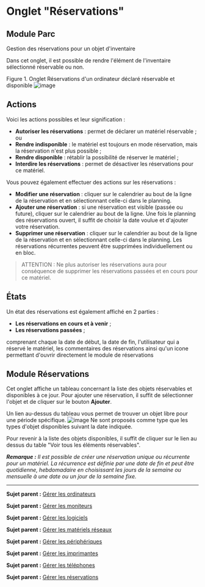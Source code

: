 Onglet "Réservations"
=====================

Module Parc
-----------
Gestion des réservations pour un objet d'inventaire

Dans cet onglet, il est possible de rendre l'élément de l'inventaire sélectionné réservable ou non.

Figure 1. Onglet Réservations d'un ordinateur déclaré réservable et disponible
![image](docs/image/item_reservations.png)

Actions
-------

Voici les actions possibles et leur signification :

-   **Autoriser les réservations** : permet de déclarer un matériel réservable ;
ou
-   **Rendre indisponible** : le matériel est toujours en mode réservation, mais la réservation n'est plus possible ;
-   **Rendre disponible** : rétablir la possibilité de réserver le matériel ;
-   **Interdire les réservations** : permet de désactiver les réservations pour ce matériel.

Vous pouvez également effectuer des actions sur les réservations :
-   **Modifier une réservation** : cliquer sur le calendrier au bout de la ligne de la réservation et en sélectionnant celle-ci dans le planning.
-   **Ajouter une réservation** : si une réservation est visible (passée ou future), cliquer sur le calendrier au bout de la ligne. Une fois le planning des réservations ouvert, il suffit de choisir la date voulue et d'ajouter votre réservation.
-   **Supprimer une réservation** : cliquer sur le calendrier au bout de la ligne de la réservation et en sélectionnant celle-ci dans le planning. Les réservations récurrentes peuvent être supprimées individuellement ou en bloc.


> ATTENTION :
> Ne plus autoriser les réservations aura pour conséquence de supprimer les réservations passées et en cours pour ce matériel.

États
-----

Un état des réservations est également affiché en 2 parties :

-   **Les réservations en cours et à venir** ;
-   **Les réservations passées** ;

comprenant chaque la date de début, la date de fin, l'utilisateur qui a réservé le matériel, les commentaires des réservations ainsi qu'un icone permettant d'ouvrir directement le module de réservations  


Module Réservations
-------------------
  Cet onglet affiche un tableau concernant la liste des objets réservables et disponibles à ce jour.
  Pour ajouter une réservation, il suffit de sélectionner l'objet et de cliquer sur le bouton **Ajouter**.

  Un lien au-dessus du tableau vous permet de trouver un objet libre pour une période spécifique.
  ![image](docs/image/reservation-search.png)
  Ne sont proposés comme type que les types d'objet disponibles suivant la date indiquée.

  Pour revenir à la liste des objets disponibles, il suffit de cliquer sur le lien au dessus du table "Voir tous les éléments réservables".

***Remarque :** Il est possible de créer une réservation unique ou récurrente pour un matériel. La récurrence est définie par une date de fin et peut être quotidienne, hebdomadaire en choisissant les jours de la semaine ou mensuelle à une date ou un jour de la semaine fixe.*


------
**Sujet parent :** [Gérer les ordinateurs](index.php?fr/03_Module_Parc/02_Ordinateurs/01_Gérer_les_ordinateurs.md "Les ordinateurs se gèrent depuis le menu Parc > Ordinateurs")

**Sujet parent :** [Gérer les moniteurs](index.php?fr/03_Module_Parc/03_Moniteurs.md "Les moniteurs se gèrent depuis le menu Parc > Moniteurs")

**Sujet parent :** [Gérer les logiciels](index.php?fr/03_Module_Parc/04_Logiciels/01_Logiciels.md "Les logiciels se gèrent depuis le menu Parc > Logiciel")

**Sujet parent :** [Gérer les matériels réseaux](index.php?fr/03_Module_Parc/05_Matériels_réseaux.md "Les matériels réseaux se gèrent depuis le menu Parc > Réseaux")

**Sujet parent :** [Gérer les périphériques](index.php?fr/03_Module_Parc/06_Périphériques.md "Les périphériques se gèrent depuis le menu Parc > Périphériques")

**Sujet parent :** [Gérer les imprimantes](index.php?fr/03_Module_Parc/07_Imprimantes.md "Les imprimantes se gèrent depuis le menu Parc > Imprimantes")

**Sujet parent :** [Gérer les téléphones](index.php?fr/03_Module_Parc/10_Téléphones.md "Les téléphones se gèrent depuis le menu Parc > Téléphones")

**Sujet parent :** [Gérer les réservations](index.php?fr/06_Module_Outils/06_Réservations.md "Les réservations se gèrent depuis le menu Outils > Réservations")
